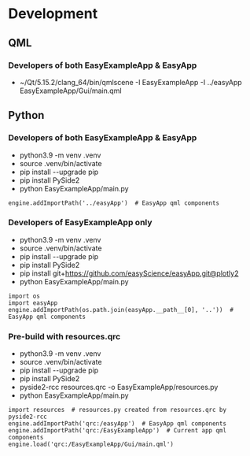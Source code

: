 # Development

## QML

### Developers of both EasyExampleApp & EasyApp

* ~/Qt/5.15.2/clang_64/bin/qmlscene -I EasyExampleApp -I ../easyApp EasyExampleApp/Gui/main.qml

## Python

### Developers of both EasyExampleApp & EasyApp

* python3.9 -m venv .venv
* source .venv/bin/activate
* pip install --upgrade pip
* pip install PySide2
* python EasyExampleApp/main.py
```
engine.addImportPath('../easyApp')  # EasyApp qml components
```

### Developers of EasyExampleApp only

* python3.9 -m venv .venv
* source .venv/bin/activate
* pip install --upgrade pip
* pip install PySide2
* pip install git+https://github.com/easyScience/easyApp.git@plotly2
* python EasyExampleApp/main.py
```
import os
import easyApp
engine.addImportPath(os.path.join(easyApp.__path__[0], '..'))  # EasyApp qml components
```

### Pre-build with resources.qrc  
* python3.9 -m venv .venv
* source .venv/bin/activate
* pip install --upgrade pip
* pip install PySide2
* pyside2-rcc resources.qrc -o EasyExampleApp/resources.py
* python EasyExampleApp/main.py
```
import resources  # resources.py created from resources.qrc by pyside2-rcc
engine.addImportPath('qrc:/easyApp')  # EasyApp qml components
engine.addImportPath('qrc:/EasyExampleApp')  # Current app qml components
engine.load('qrc:/EasyExampleApp/Gui/main.qml')
```

